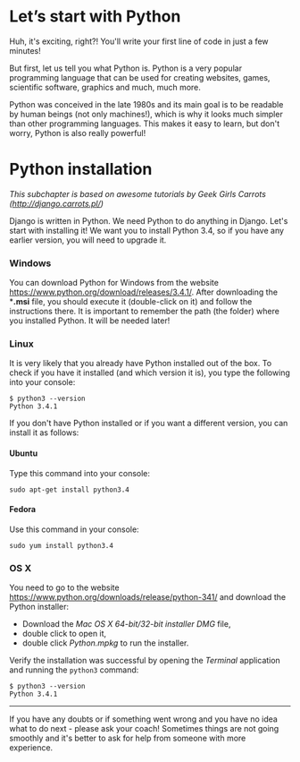# Let’s start with Python

Huh, it's exciting, right?! You'll write your first line of code in just a few minutes!

But first, let us tell you what Python is. Python is a very popular programming language that can be used for creating websites, games, scientific software, graphics and much, much more.

Python was conceived in the late 1980s and its main goal is to be readable by human beings (not only machines!), which is why it looks much simpler than other programming languages. This makes it easy to learn, but don't worry, Python is also really powerful!

# Python installation

*This subchapter is based on awesome tutorials by Geek Girls Carrots (http://django.carrots.pl/)*

Django is written in Python. We need Python to do anything in Django. Let's start with installing it! We want you to install Python 3.4, so if you have any earlier version, you will need to upgrade it.

### Windows

You can download Python for Windows from the website https://www.python.org/download/releases/3.4.1/. After downloading the ***.msi** file, you should execute it (double-click on it) and follow the instructions there. It is important to remember the path (the folder) where you installed Python. It will be needed later!

### Linux

It is very likely that you already have Python installed out of the box. To check if you have it installed (and which version it is), you type the following into your console:

    $ python3 --version
    Python 3.4.1

If you don't have Python installed or if you want a different version, you can install it as follows:

#### Ubuntu

Type this command into your console:

    sudo apt-get install python3.4


#### Fedora

Use this command in your console:

    sudo yum install python3.4

### OS X

You need to go to the website https://www.python.org/downloads/release/python-341/ and download the Python installer:

* Download the *Mac OS X 64-bit/32-bit installer* *DMG* file,
* double click to open it,
* double click *Python.mpkg* to run the installer.

Verify the installation was successful by opening the *Terminal* application and running the `python3` command:

    $ python3 --version
    Python 3.4.1

----

If you have any doubts or if something went wrong and you have no idea what to do next - please ask your coach! Sometimes things are not going smoothly and it's better to ask for help from someone with more experience.
